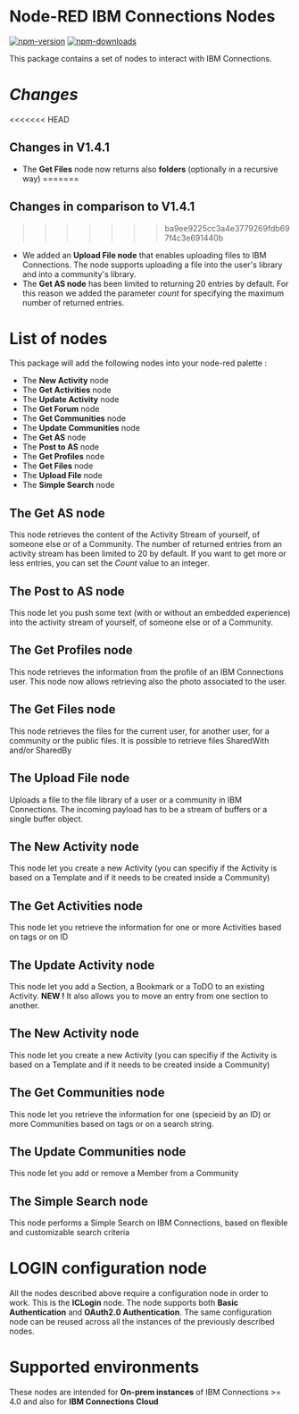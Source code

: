 Node-RED IBM Connections Nodes
=====================================

[![npm-version](https://img.shields.io/npm/v/node-red-node-watson.svg)](https://www.npmjs.com/package/node-red-ibmconnections)
[![npm-downloads](https://img.shields.io/npm/dm/node-red-node-watson.svg)](https://www.npmjs.com/package/node-red-ibmconnections)


This package contains a set of nodes to interact with IBM Connections.

# *Changes*
<<<<<<< HEAD
## Changes in V1.4.1
* The **Get Files** node now returns also **folders** (optionally in a recursive way)
=======
## Changes in comparison to V1.4.1
>>>>>>> ba9ee9225cc3a4e3779269fdb697f4c3e691440b
* We added an **Upload File node** that enables uploading files to IBM Connections. The node supports uploading a file into the user's library and into a community's library.
* The **Get AS node** has been limited to returning 20 entries by default. For this reason we added the parameter *count* for specifying the maximum number of returned entries.

# List of nodes

This package will add the following nodes into your node-red palette : 

- The **New Activity** node
- The **Get Activities** node
- The **Update Activity** node
- The **Get Forum** node
- The **Get Communities** node
- The **Update Communities** node
- The **Get AS** node
- The **Post to AS** node
- The **Get Profiles** node
- The **Get Files** node
- The **Upload File** node
- The **Simple Search** node


## The Get AS node
This node retrieves the content of the Activity Stream of yourself, of someone else or of a Community. The number of returned entries from an activity stream has been limited to 20 by default. If you want to get more or less entries, you can set the *Count* value to an integer.


## The Post to AS node

This node let you push some text (with or without an embedded experience) into the activity stream of yourself, of someone else or of a Community.


## The Get Profiles node

This node retrieves the information from the profile of an IBM Connections user.
This node now allows retrieving also the photo associated to the user.


## The Get Files node

This node retrieves the files for the current user, for another user, for a community or the public files.
It is possible to retrieve files SharedWith and/or SharedBy


## The Upload File node
Uploads a file to the file library of a user or a community in IBM Connections. The incoming payload has to be a stream of buffers or a single buffer object.


## The New Activity node

This node let you create a new Activity (you can specifiy if the Activity is based on a Template and if it needs to be created inside a Community)


## The Get Activities node

This node let you retrieve the information for one or more Activities based on tags or on ID


## The Update Activity node

This node let you add a Section, a Bookmark or a ToDO to an existing Activity.
**NEW !** It also allows you to move an entry from one section to another.


## The New Activity node

This node let you create a new Activity (you can specifiy if the Activity is based on a Template and if it needs to be created inside a Community)


## The Get Communities node

This node let you retrieve the information for one (specieid by an ID) or more Communities based on tags or on a search string.


## The Update Communities node

This node let you add or remove a Member from a Community


## The Simple Search node

This node performs a Simple Search on IBM Connections, based on flexible and customizable search criteria


# LOGIN configuration node

All the nodes described above require a configuration node in order to work. This is the **ICLogin** node.
The node supports both **Basic Authentication** and **OAuth2.0 Authentication**. 
The same configuration node can be reused across all the instances of the previously described nodes.

# Supported environments

These nodes are intended for **On-prem instances** of IBM Connections >= 4.0 and also for **IBM Connections Cloud**